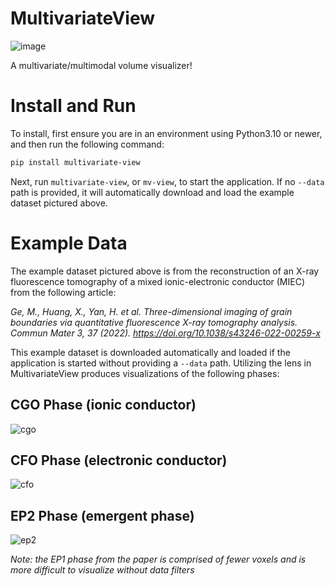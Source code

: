 # MultivariateView

![image](https://github.com/Kitware/multivariate-view/assets/9558430/a3bc8f29-5544-42b9-8f55-5c326318b803)

A multivariate/multimodal volume visualizer!

# Install and Run

To install, first ensure you are in an environment using Python3.10 or newer, and then run the following command:

```bash
pip install multivariate-view
```

Next, run `multivariate-view`, or `mv-view`, to start the application. If no `--data` path is provided, it will
automatically download and load the example dataset pictured above.

# Example Data
The example dataset pictured above is from the reconstruction of an X-ray fluorescence tomography of a mixed ionic-electronic conductor (MIEC) from the following article:

*Ge, M., Huang, X., Yan, H. et al. Three-dimensional imaging of grain boundaries via quantitative fluorescence X-ray tomography analysis. Commun Mater 3, 37 (2022). https://doi.org/10.1038/s43246-022-00259-x*

This example dataset is downloaded automatically and loaded if the application is started without providing a `--data` path. Utilizing the lens in MultivariateView produces visualizations of the following phases:

## CGO Phase (ionic conductor)
![cgo](https://github.com/Kitware/multivariate-view/assets/9558430/346df5f8-08c3-4248-a8db-65fefe5ac3bd)

## CFO Phase (electronic conductor)
![cfo](https://github.com/Kitware/multivariate-view/assets/9558430/68b96c7b-a4e1-49ce-a713-5ff7dd3f3b43)

## EP2 Phase (emergent phase)
![ep2](https://github.com/Kitware/multivariate-view/assets/9558430/228d87af-0e1b-4b6d-929e-3253a82d90e5)

*Note: the EP1 phase from the paper is comprised of fewer voxels and is more difficult to visualize without data filters*
